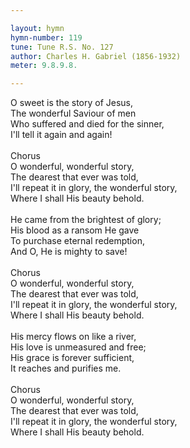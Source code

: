 ```yaml
---

layout: hymn
hymn-number: 119
tune: Tune R.S. No. 127
author: Charles H. Gabriel (1856-1932)
meter: 9.8.9.8.

---
```

O sweet is the story of Jesus,<br>The wonderful Saviour of men<br>Who suffered and died for the sinner,<br>I'll tell it again and again!<br><br>Chorus<br>O wonderful, wonderful story,<br>The dearest that ever was told,<br>I'll repeat it in glory, the wonderful story,<br>Where I shall His beauty behold.<br><br>He came from the brightest of glory;<br>His blood as a ransom He gave<br>To purchase eternal redemption,<br>And O, He is mighty to save!<br><br>Chorus<br>O wonderful, wonderful story,<br>The dearest that ever was told,<br>I'll repeat it in glory, the wonderful story,<br>Where I shall His beauty behold.<br><br>His mercy flows on like a river,<br>His love is unmeasured and free;<br>His grace is forever sufficient,<br>It reaches and purifies me.<br><br>Chorus<br>O wonderful, wonderful story,<br>The dearest that ever was told,<br>I'll repeat it in glory, the wonderful story,<br>Where I shall His beauty behold.<br><br><br>
